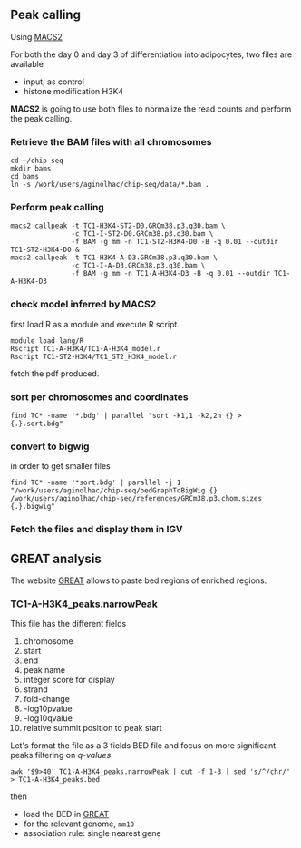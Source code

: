 ## Peak calling

Using [MACS2](https://github.com/taoliu/MACS/)

For both the day 0 and day 3 of differentiation into adipocytes, two files are available

* input, as control
* histone modification H3K4

**MACS2** is going to use both files to normalize the read counts and perform the peak calling.

### Retrieve the BAM files with all chromosomes

```
cd ~/chip-seq
mkdir bams
cd bams
ln -s /work/users/aginolhac/chip-seq/data/*.bam .
```

### Perform peak calling

```
macs2 callpeak -t TC1-H3K4-ST2-D0.GRCm38.p3.q30.bam \
               -c TC1-I-ST2-D0.GRCm38.p3.q30.bam \
               -f BAM -g mm -n TC1-ST2-H3K4-D0 -B -q 0.01 --outdir TC1-ST2-H3K4-D0 &
macs2 callpeak -t TC1-H3K4-A-D3.GRCm38.p3.q30.bam \
               -c TC1-I-A-D3.GRCm38.p3.q30.bam \
               -f BAM -g mm -n TC1-A-H3K4-D3 -B -q 0.01 --outdir TC1-A-H3K4-D3
```

### check model inferred by MACS2

first load R as a module and execute R script.

```
module load lang/R
Rscript TC1-A-H3K4/TC1-A-H3K4_model.r
Rscript TC1-ST2-H3K4/TC1_ST2_H3K4_model.r
```

fetch the pdf produced.

### sort per chromosomes and coordinates

```
find TC* -name '*.bdg' | parallel "sort -k1,1 -k2,2n {} > {.}.sort.bdg"
```

### convert to bigwig

in order to get smaller files

```
find TC* -name '*sort.bdg' | parallel -j 1 "/work/users/aginolhac/chip-seq/bedGraphToBigWig {} /work/users/aginolhac/chip-seq/references/GRCm38.p3.chom.sizes {.}.bigwig"
```

### Fetch the files and display them in IGV

## GREAT analysis

The website [GREAT](http://bejerano.stanford.edu/great/public/html/) allows to paste bed regions of enriched regions.

### TC1-A-H3K4_peaks.narrowPeak

This file has the different fields

1. chromosome
2. start
3. end
4. peak name
5. integer score for display
6. strand
7. fold-change
8. -log10pvalue
9. -log10qvalue
10. relative summit position to peak start

Let's format the file as a 3 fields BED file and focus on more significant peaks filtering on *q-values*.

```
awk '$9>40' TC1-A-H3K4_peaks.narrowPeak | cut -f 1-3 | sed 's/^/chr/' > TC1-A-H3K4_peaks.bed
```

then  

* load the BED in [GREAT](http://bejerano.stanford.edu/great/public/html/)  
* for the relevant genome, `mm10`  
* association rule: single nearest gene
